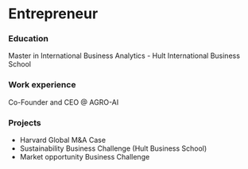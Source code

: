 # Entrepreneur

### Education
Master in International Business Analytics - Hult International Business School


### Work experience
Co-Founder and CEO @ AGRO-AI

### Projects
- Harvard Global M&A Case 
- Sustainability Business Challenge (Hult Business School)
- Market opportunity Business Challenge
